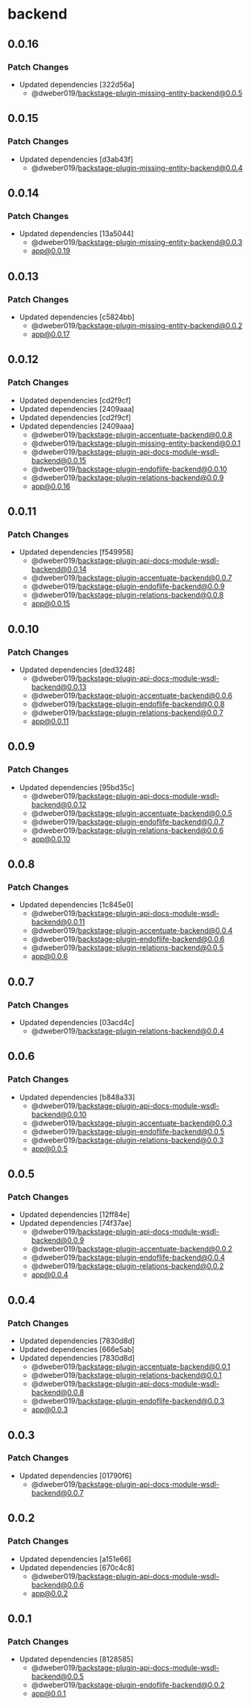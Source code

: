 # backend

## 0.0.16

### Patch Changes

- Updated dependencies [322d56a]
  - @dweber019/backstage-plugin-missing-entity-backend@0.0.5

## 0.0.15

### Patch Changes

- Updated dependencies [d3ab43f]
  - @dweber019/backstage-plugin-missing-entity-backend@0.0.4

## 0.0.14

### Patch Changes

- Updated dependencies [13a5044]
  - @dweber019/backstage-plugin-missing-entity-backend@0.0.3
  - app@0.0.19

## 0.0.13

### Patch Changes

- Updated dependencies [c5824bb]
  - @dweber019/backstage-plugin-missing-entity-backend@0.0.2
  - app@0.0.17

## 0.0.12

### Patch Changes

- Updated dependencies [cd2f9cf]
- Updated dependencies [2409aaa]
- Updated dependencies [cd2f9cf]
- Updated dependencies [2409aaa]
  - @dweber019/backstage-plugin-accentuate-backend@0.0.8
  - @dweber019/backstage-plugin-missing-entity-backend@0.0.1
  - @dweber019/backstage-plugin-api-docs-module-wsdl-backend@0.0.15
  - @dweber019/backstage-plugin-endoflife-backend@0.0.10
  - @dweber019/backstage-plugin-relations-backend@0.0.9
  - app@0.0.16

## 0.0.11

### Patch Changes

- Updated dependencies [f549958]
  - @dweber019/backstage-plugin-api-docs-module-wsdl-backend@0.0.14
  - @dweber019/backstage-plugin-accentuate-backend@0.0.7
  - @dweber019/backstage-plugin-endoflife-backend@0.0.9
  - @dweber019/backstage-plugin-relations-backend@0.0.8
  - app@0.0.15

## 0.0.10

### Patch Changes

- Updated dependencies [ded3248]
  - @dweber019/backstage-plugin-api-docs-module-wsdl-backend@0.0.13
  - @dweber019/backstage-plugin-accentuate-backend@0.0.6
  - @dweber019/backstage-plugin-endoflife-backend@0.0.8
  - @dweber019/backstage-plugin-relations-backend@0.0.7
  - app@0.0.11

## 0.0.9

### Patch Changes

- Updated dependencies [95bd35c]
  - @dweber019/backstage-plugin-api-docs-module-wsdl-backend@0.0.12
  - @dweber019/backstage-plugin-accentuate-backend@0.0.5
  - @dweber019/backstage-plugin-endoflife-backend@0.0.7
  - @dweber019/backstage-plugin-relations-backend@0.0.6
  - app@0.0.10

## 0.0.8

### Patch Changes

- Updated dependencies [1c845e0]
  - @dweber019/backstage-plugin-api-docs-module-wsdl-backend@0.0.11
  - @dweber019/backstage-plugin-accentuate-backend@0.0.4
  - @dweber019/backstage-plugin-endoflife-backend@0.0.6
  - @dweber019/backstage-plugin-relations-backend@0.0.5
  - app@0.0.6

## 0.0.7

### Patch Changes

- Updated dependencies [03acd4c]
  - @dweber019/backstage-plugin-relations-backend@0.0.4

## 0.0.6

### Patch Changes

- Updated dependencies [b848a33]
  - @dweber019/backstage-plugin-api-docs-module-wsdl-backend@0.0.10
  - @dweber019/backstage-plugin-accentuate-backend@0.0.3
  - @dweber019/backstage-plugin-endoflife-backend@0.0.5
  - @dweber019/backstage-plugin-relations-backend@0.0.3
  - app@0.0.5

## 0.0.5

### Patch Changes

- Updated dependencies [12ff84e]
- Updated dependencies [74f37ae]
  - @dweber019/backstage-plugin-api-docs-module-wsdl-backend@0.0.9
  - @dweber019/backstage-plugin-accentuate-backend@0.0.2
  - @dweber019/backstage-plugin-endoflife-backend@0.0.4
  - @dweber019/backstage-plugin-relations-backend@0.0.2
  - app@0.0.4

## 0.0.4

### Patch Changes

- Updated dependencies [7830d8d]
- Updated dependencies [666e5ab]
- Updated dependencies [7830d8d]
  - @dweber019/backstage-plugin-accentuate-backend@0.0.1
  - @dweber019/backstage-plugin-relations-backend@0.0.1
  - @dweber019/backstage-plugin-api-docs-module-wsdl-backend@0.0.8
  - @dweber019/backstage-plugin-endoflife-backend@0.0.3
  - app@0.0.3

## 0.0.3

### Patch Changes

- Updated dependencies [01790f6]
  - @dweber019/backstage-plugin-api-docs-module-wsdl-backend@0.0.7

## 0.0.2

### Patch Changes

- Updated dependencies [a151e66]
- Updated dependencies [670c4c8]
  - @dweber019/backstage-plugin-api-docs-module-wsdl-backend@0.0.6
  - app@0.0.2

## 0.0.1

### Patch Changes

- Updated dependencies [8128585]
  - @dweber019/backstage-plugin-api-docs-module-wsdl-backend@0.0.5
  - @dweber019/backstage-plugin-endoflife-backend@0.0.2
  - app@0.0.1

